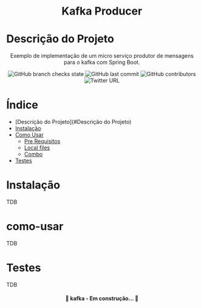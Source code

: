 <h1 align="center">Kafka Producer</h1>

Descrição do Projeto
=================
<p align="center">Exemplo de implementação de um micro serviço produtor de mensagens para o kafka com Spring Boot.</p>

<p align="center">
  <img alt="GitHub branch checks state" src="https://img.shields.io/github/checks-status/deyviddfs/kafka-producer/main">
  <img alt="GitHub last commit" src="https://img.shields.io/github/last-commit/deyviddfs/kafka-producer">
  <img alt="GitHub contributors" src="https://img.shields.io/github/contributors/deyviddfs/kafka-producer">
  <img alt="Twitter URL" src="https://img.shields.io/twitter/url?style=social&url=https%3A%2F%2Ftwitter.com%2Fdeyviddfs">
</p>

Índice
=================
<!--ts-->
* [Descrição do Projeto](#Descrição do Projeto)
* [Instalação](#Instalação)
* [Como Usar](#como-usar)
    * [Pre Requisitos](#pre-requisitos)
    * [Local files](#local-files)
    * [Combo](#combo)
* [Testes](#testes)
<!--te-->


Instalação
=================
TDB

como-usar
=================
TDB

Testes
=================
TDB

<h4 align="center"> 
	🚧  kafka - Em construção...  🚧
</h4>